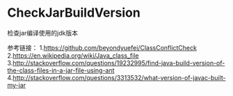 # CheckJarBuildVersion
检查jar编译使用的jdk版本


参考链接：
1.https://github.com/beyondyuefei/ClassConflictCheck
2.https://en.wikipedia.org/wiki/Java_class_file
3.http://stackoverflow.com/questions/19232995/find-java-build-version-of-the-class-files-in-a-jar-file-using-ant
4.http://stackoverflow.com/questions/3313532/what-version-of-javac-built-my-jar
